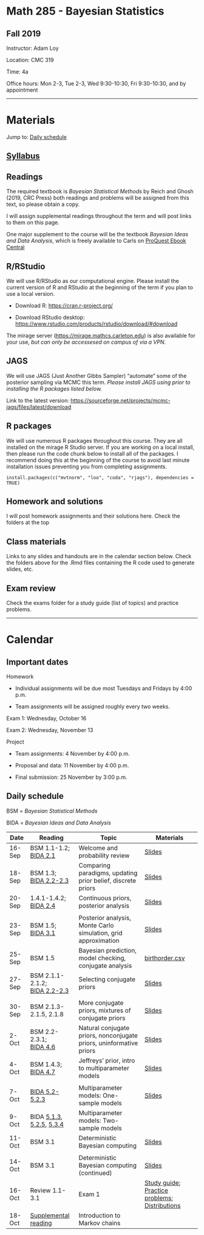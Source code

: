 Math 285 - Bayesian Statistics
================

## Fall 2019

Instructor: Adam Loy

Location: CMC 319

Time: 4a

Office hours: Mon 2-3, Tue 2-3, Wed 9:30-10:30, Fri 9:30-10:30, and by
appointment

-----

# Materials

Jump to: [Daily schedule](#daily-schedule)

## [Syllabus](syllabus_math315_f2019.pdf)

## Readings

The required textbook is *Bayesian Statistical Methods* by Reich and
Ghosh (2019, CRC Press) both readings and problems will be assigned from
this text, so please obtain a copy.

I will assign supplemental readings throughout the term and will post
links to them on this page.

One major supplement to the course will be the textbook *Bayesian Ideas
and Data Analysis*, which is freely available to Carls on [ProQuest
Ebook
Central](https://ebookcentral.proquest.com/lib/carleton-ebooks/detail.action?docID=1648259)

## R/RStudio

We will use R/RStudio as our computational engine. Please install the
current version of R and RStudio at the beginning of the term if you
plan to use a local version.

  - Download R: <https://cran.r-project.org/>

  - Download RStudio desktop:
    <https://www.rstudio.com/products/rstudio/download/#download>

The mirage server (<https://mirage.mathcs.carleton.edu>) is also
available for your use, *but can only be accessesed on campus of via a
VPN*.

## JAGS

We will use JAGS (Just Another Gibbs Sampler) “automate” some of the
posterior sampling via MCMC this term. *Please install JAGS using prior
to installing the R packages listed below.*

Link to the latest version:
<https://sourceforge.net/projects/mcmc-jags/files/latest/download>

## R packages

We will use numerous R packages throughout this course. They are all
installed on the mirage R Studio server. If you are working on a local
install, then please run the code chunk below to install all of the
packages. I recommend doing this at the beginning of the course to avoid
last minute installation issues preventing you from completing
assignments.

    install.packages(c("mvtnorm", "loo", "coda", "rjags"), dependencies = TRUE)

## Homework and solutions

I will post homework assignments and their solutions here. Check the
folders at the top

## Class materials

Links to any slides and handouts are in the calendar section below.
Check the folders above for the .Rmd files containing the R code used to
generate slides, etc.

## Exam review

Check the exams folder for a study guide (list of topics) and practice
problems.

-----

# Calendar

## Important dates

Homework

  - Individual assignments will be due most Tuesdays and Fridays by 4:00
    p.m.

  - Team assignments will be assigned roughly every two weeks.

Exam 1: Wednesday, October 16

Exam 2: Wednesday, November 13

Project

  - Team assignments: 4 November by 4:00 p.m.

  - Proposal and data: 11 November by 4:00 p.m.

  - Final submission: 25 November by 3:00 p.m.

## Daily schedule

BSM = *Bayesian Statistical Methods*

BIDA = *Bayesian Ideas and Data
Analysis*

| Date   | Reading                                                                                                                                                                                                                                                                                                         | Topic                                                               | Materials                                                                                                                                         |
| ------ | --------------------------------------------------------------------------------------------------------------------------------------------------------------------------------------------------------------------------------------------------------------------------------------------------------------- | ------------------------------------------------------------------- | ------------------------------------------------------------------------------------------------------------------------------------------------- |
| 16-Sep | BSM 1.1-1.2; <br> [BIDA 2.1](https://ebookcentral.proquest.com/lib/carleton-ebooks/reader.action?docID=1648259&ppg=32)                                                                                                                                                                                          | Welcome and probability review                                      | [Slides](https://aloy.github.io/math315-fall2019/01-probability-review.html#1)                                                                    |
| 18-Sep | BSM 1.3; <br> [BIDA 2.2-2.3](https://ebookcentral.proquest.com/lib/carleton-ebooks/reader.action?docID=1648259&ppg=37)                                                                                                                                                                                          | Comparing paradigms, updating prior belief, discrete priors         | [Slides](https://aloy.github.io/math315-fall2019/02-bayesian-updating.html#1)                                                                     |
| 20-Sep | 1.4.1-1.4.2; <br> [BIDA 2.4](https://ebookcentral.proquest.com/lib/carleton-ebooks/reader.action?docID=1648259&ppg=49)                                                                                                                                                                                          | Continuous priors, posterior analysis                               | [Slides](https://aloy.github.io/math315-fall2019/03-posterior-analysis.html#1)                                                                    |
|        |                                                                                                                                                                                                                                                                                                                 |                                                                     |                                                                                                                                                   |
| 23-Sep | BSM 1.5; <br> [BIDA 3.1](https://ebookcentral.proquest.com/lib/carleton-ebooks/reader.action?docID=1648259&ppg=56)                                                                                                                                                                                              | Posterior analysis, Monte Carlo simulation, grid approximation      | [Slides](https://aloy.github.io/math315-fall2019/04-intervals-probs-grid.html#1)                                                                  |
| 25-Sep | BSM 1.5                                                                                                                                                                                                                                                                                                         | Bayesian prediction, model checking, conjugate analysis             | [birthorder.csv](https://raw.githubusercontent.com/aloy/math315-fall2019/master/data/birthorder.csv)                                              |
| 27-Sep | BSM 2.1.1-2.1.2; <br> [BIDA 2.2-2.3](https://ebookcentral.proquest.com/lib/carleton-ebooks/reader.action?docID=1648259&ppg=37)                                                                                                                                                                                  | Selecting conjugate priors                                          | [Slides](https://aloy.github.io/math315-fall2019/06-priors-conjugate.html#1)                                                                      |
|        |                                                                                                                                                                                                                                                                                                                 |                                                                     |                                                                                                                                                   |
| 30-Sep | BSM 2.1.3-2.1.5, 2.1.8                                                                                                                                                                                                                                                                                          | More conjugate priors, mixtures of conjugate priors                 | [Slides](https://aloy.github.io/math315-fall2019/07-priors-conjugate2.html#1)                                                                     |
| 2-Oct  | BSM 2.2-2.3.1; <br> [BIDA 4.6](https://ebookcentral.proquest.com/lib/carleton-ebooks/reader.action?docID=1648259&ppg=88)                                                                                                                                                                                        | Natural conjugate priors, nonconjugate priors, uninformative priors | [Slides](https://aloy.github.io/math315-fall2019/08-priors-noninformative.html#1)                                                                 |
| 4-Oct  | BSM 1.4.3; <br> [BIDA 4.7](https://ebookcentral.proquest.com/lib/carleton-ebooks/reader.action?docID=1648259&ppg=91)                                                                                                                                                                                            | Jeffreys’ prior, intro to multiparameter models                     | [Slides](https://aloy.github.io/math315-fall2019/09-intro-multiparameter.html#1)                                                                  |
|        |                                                                                                                                                                                                                                                                                                                 |                                                                     |                                                                                                                                                   |
| 7-Oct  | [BIDA 5.2-5.2.3](https://ebookcentral.proquest.com/lib/carleton-ebooks/reader.action?docID=1648259&ppg=130)                                                                                                                                                                                                     | Multiparameter models: One-sample models                            | [Slides](https://aloy.github.io/math315-fall2019/10-intro-multiparameter.html#1)                                                                  |
| 9-Oct  | BIDA [5.1.3](https://ebookcentral.proquest.com/lib/carleton-ebooks/reader.action?docID=1648259&ppg=124), [5.2.5](https://ebookcentral.proquest.com/lib/carleton-ebooks/reader.action?docID=1648259&ppg=140), [5.3.4](https://ebookcentral.proquest.com/lib/carleton-ebooks/reader.action?docID=1648259&ppg=153) | Multiparameter models: Two-sample models                            |                                                                                                                                                   |
| 11-Oct | BSM 3.1                                                                                                                                                                                                                                                                                                         | Deterministic Bayesian computing                                    | [Slides](https://aloy.github.io/math315-fall2019/12-bayesian-clt#1)                                                                               |
|        |                                                                                                                                                                                                                                                                                                                 |                                                                     |                                                                                                                                                   |
| 14-Oct | BSM 3.1                                                                                                                                                                                                                                                                                                         | Deterministic Bayesian computing (continued)                        | [Slides](https://aloy.github.io/math315-fall2019/12-bayesian-clt#1)                                                                               |
| 16-Oct | Review 1.1-3.1                                                                                                                                                                                                                                                                                                  | Exam 1                                                              | [Study guide](exams/ex1_study_guide_2019.pdf); [Practice problems](exams/ex1_practice_problems.pdf); [Distributions](exams/ex1_distributions.pdf) |
| 18-Oct | [Supplemental reading](https://projects.iq.harvard.edu/files/stat110/files/markov_chains_handout.pdf)                                                                                                                                                                                                           | Introduction to Markov chains                                       |                                                                                                                                                   |
